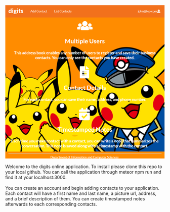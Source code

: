 <img src="doc/landingpage.PNG">

Welcome to the digits online application. To install please clone this repo to your local github. You can call the application through meteor npm run and find it at your localhost:3000. 
<br>
<br>
You can create an account and begin adding contacts to your application. Each contact will have a first name and last name, a picture url, address, and a brief description of them. You can create timestamped notes afterwards to each corresponding contacts.
